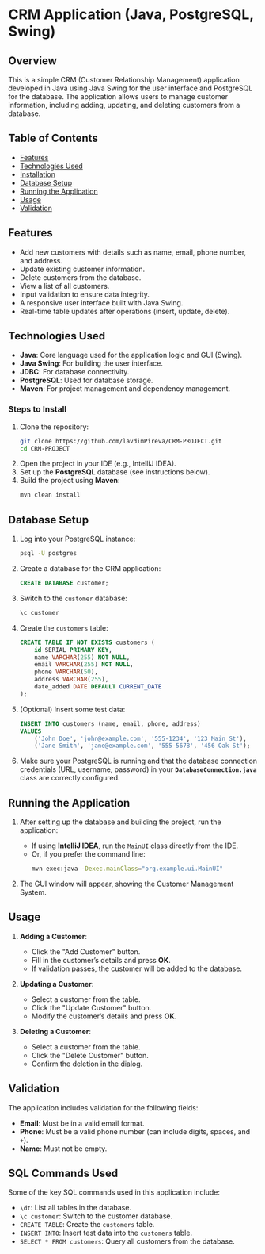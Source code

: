 # CRM Application (Java, PostgreSQL, Swing)

## Overview
This is a simple CRM (Customer Relationship Management) application developed in Java using Java Swing for the user interface and PostgreSQL for the database. The application allows users to manage customer information, including adding, updating, and deleting customers from a database.

## Table of Contents
- [Features](#features)
- [Technologies Used](#technologies-used)
- [Installation](#installation)
- [Database Setup](#database-setup)
- [Running the Application](#running-the-application)
- [Usage](#usage)
- [Validation](#validation)


## Features
- Add new customers with details such as name, email, phone number, and address.
- Update existing customer information.
- Delete customers from the database.
- View a list of all customers.
- Input validation to ensure data integrity.
- A responsive user interface built with Java Swing.
- Real-time table updates after operations (insert, update, delete).

## Technologies Used
- **Java**: Core language used for the application logic and GUI (Swing).
- **Java Swing**: For building the user interface.
- **JDBC**: For database connectivity.
- **PostgreSQL**: Used for database storage.
- **Maven**: For project management and dependency management.


### Steps to Install
1. Clone the repository:
    ```bash
    git clone https://github.com/lavdimPireva/CRM-PROJECT.git
    cd CRM-PROJECT
    ```
2. Open the project in your IDE (e.g., IntelliJ IDEA).
3. Set up the **PostgreSQL** database (see instructions below).
4. Build the project using **Maven**:
    ```bash
    mvn clean install
    ```
## Database Setup

1. Log into your PostgreSQL instance:
    ```bash
    psql -U postgres
    ```
2. Create a database for the CRM application:
    ```sql
    CREATE DATABASE customer;
    ```
3. Switch to the `customer` database:
    ```bash
    \c customer
    ```
4. Create the `customers` table:
    ```sql
    CREATE TABLE IF NOT EXISTS customers (
        id SERIAL PRIMARY KEY,
        name VARCHAR(255) NOT NULL,
        email VARCHAR(255) NOT NULL,
        phone VARCHAR(50),
        address VARCHAR(255),
        date_added DATE DEFAULT CURRENT_DATE
    );
    ```
5. (Optional) Insert some test data:
    ```sql
    INSERT INTO customers (name, email, phone, address)
    VALUES 
        ('John Doe', 'john@example.com', '555-1234', '123 Main St'),
        ('Jane Smith', 'jane@example.com', '555-5678', '456 Oak St');
    ```
6. Make sure your PostgreSQL is running and that the database connection credentials (URL, username, password) in your **`DatabaseConnection.java`** class are correctly configured.

## Running the Application

1. After setting up the database and building the project, run the application:
    - If using **IntelliJ IDEA**, run the `MainUI` class directly from the IDE.
    - Or, if you prefer the command line:
      ```bash
      mvn exec:java -Dexec.mainClass="org.example.ui.MainUI"
      ```

2. The GUI window will appear, showing the Customer Management System.

## Usage
1. **Adding a Customer**:
    - Click the "Add Customer" button.
    - Fill in the customer’s details and press **OK**.
    - If validation passes, the customer will be added to the database.

2. **Updating a Customer**:
    - Select a customer from the table.
    - Click the "Update Customer" button.
    - Modify the customer’s details and press **OK**.

3. **Deleting a Customer**:
    - Select a customer from the table.
    - Click the "Delete Customer" button.
    - Confirm the deletion in the dialog.

## Validation
The application includes validation for the following fields:
- **Email**: Must be in a valid email format.
- **Phone**: Must be a valid phone number (can include digits, spaces, and `+`).
- **Name**: Must not be empty.

## SQL Commands Used

Some of the key SQL commands used in this application include:
- `\dt`: List all tables in the database.
- `\c customer`: Switch to the customer database.
- `CREATE TABLE`: Create the `customers` table.
- `INSERT INTO`: Insert test data into the `customers` table.
- `SELECT * FROM customers`: Query all customers from the database.

  
  
